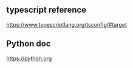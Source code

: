 ## typescript reference

https://www.typescriptlang.org/tsconfig/#target

## Python doc

https://python.org
